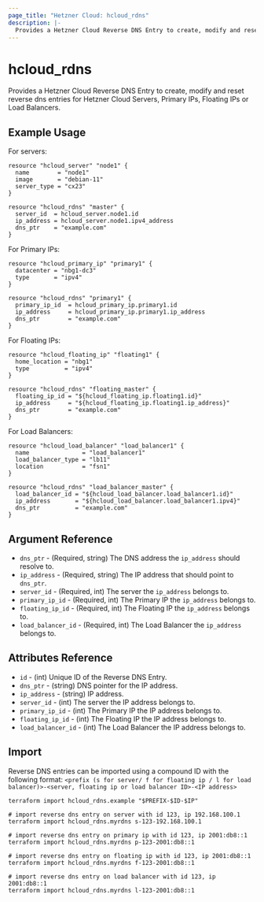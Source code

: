 ```yaml
---
page_title: "Hetzner Cloud: hcloud_rdns"
description: |-
  Provides a Hetzner Cloud Reverse DNS Entry to create, modify and reset reverse dns entries for Hetzner Cloud Servers, Primary IPs, Floating IPs or Load Balancers.
---
```


# hcloud_rdns

Provides a Hetzner Cloud Reverse DNS Entry to create, modify and reset reverse dns entries for Hetzner Cloud Servers, Primary IPs, Floating IPs or Load Balancers.

## Example Usage

For servers:

```hcl
resource "hcloud_server" "node1" {
  name        = "node1"
  image       = "debian-11"
  server_type = "cx23"
}

resource "hcloud_rdns" "master" {
  server_id  = hcloud_server.node1.id
  ip_address = hcloud_server.node1.ipv4_address
  dns_ptr    = "example.com"
}
```

For Primary IPs:

```hcl
resource "hcloud_primary_ip" "primary1" {
  datacenter = "nbg1-dc3"
  type       = "ipv4"
}

resource "hcloud_rdns" "primary1" {
  primary_ip_id  = hcloud_primary_ip.primary1.id
  ip_address     = hcloud_primary_ip.primary1.ip_address
  dns_ptr        = "example.com"
}
```

For Floating IPs:

```hcl
resource "hcloud_floating_ip" "floating1" {
  home_location = "nbg1"
  type          = "ipv4"
}

resource "hcloud_rdns" "floating_master" {
  floating_ip_id = "${hcloud_floating_ip.floating1.id}"
  ip_address     = "${hcloud_floating_ip.floating1.ip_address}"
  dns_ptr        = "example.com"
}
```

For Load Balancers:

```hcl
resource "hcloud_load_balancer" "load_balancer1" {
  name               = "load_balancer1"
  load_balancer_type = "lb11"
  location           = "fsn1"
}

resource "hcloud_rdns" "load_balancer_master" {
  load_balancer_id = "${hcloud_load_balancer.load_balancer1.id}"
  ip_address       = "${hcloud_load_balancer.load_balancer1.ipv4}"
  dns_ptr          = "example.com"
}
```

## Argument Reference

- `dns_ptr` - (Required, string) The DNS address the
  `ip_address` should resolve to.
- `ip_address` - (Required, string) The IP address that should point to
  `dns_ptr`.
- `server_id` - (Required, int) The server the `ip_address` belongs to.
- `primary_ip_id` - (Required, int) The Primary IP the `ip_address` belongs to.
- `floating_ip_id` - (Required, int) The Floating IP the
  `ip_address` belongs to.
- `load_balancer_id` - (Required, int) The Load Balancer the
  `ip_address` belongs to.

## Attributes Reference

- `id` - (int) Unique ID of the Reverse DNS Entry.
- `dns_ptr` - (string) DNS pointer for the IP address.
- `ip_address` - (string) IP address.
- `server_id` - (int) The server the IP address belongs to.
- `primary_ip_id` - (int) The Primary IP the IP address belongs to.
- `floating_ip_id` - (int) The Floating IP the IP address belongs to.
- `load_balancer_id` - (int) The Load Balancer the IP address belongs to.

## Import

Reverse DNS entries can be imported using a compound ID with the following format:
`<prefix (s for server/ f for floating ip / l for load balancer)>-<server, floating ip or load balancer ID>-<IP address>`

```shell
terraform import hcloud_rdns.example "$PREFIX-$ID-$IP"

# import reverse dns entry on server with id 123, ip 192.168.100.1
terraform import hcloud_rdns.myrdns s-123-192.168.100.1

# import reverse dns entry on primary ip with id 123, ip 2001:db8::1
terraform import hcloud_rdns.myrdns p-123-2001:db8::1

# import reverse dns entry on floating ip with id 123, ip 2001:db8::1
terraform import hcloud_rdns.myrdns f-123-2001:db8::1

# import reverse dns entry on load balancer with id 123, ip 2001:db8::1
terraform import hcloud_rdns.myrdns l-123-2001:db8::1
```
